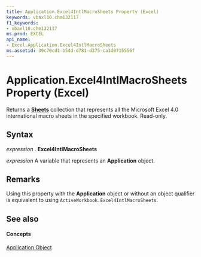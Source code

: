 ```yaml
---
title: Application.Excel4IntlMacroSheets Property (Excel)
keywords: vbaxl10.chm132117
f1_keywords:
- vbaxl10.chm132117
ms.prod: EXCEL
api_name:
- Excel.Application.Excel4IntlMacroSheets
ms.assetid: 39c70cd1-b54d-d781-d375-ca1d0715556f
---
```



# Application.Excel4IntlMacroSheets Property (Excel)

Returns a  **[Sheets](sheets-object-excel.md)** collection that represents all the Microsoft Excel 4.0 international macro sheets in the specified workbook. Read-only.


## Syntax

 _expression_ . **Excel4IntlMacroSheets**

 _expression_ A variable that represents an **Application** object.


## Remarks

Using this property with the  **Application** object or without an object qualifier is equivalent to using `ActiveWorkbook.Excel4IntlMacroSheets`.


## See also


#### Concepts


[Application Object](application-object-excel.md)

